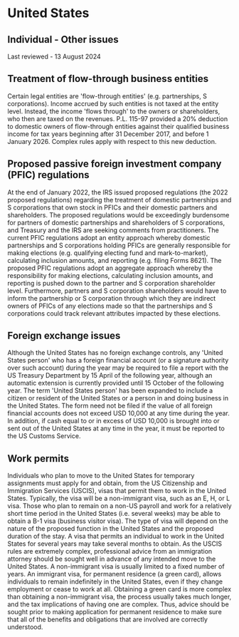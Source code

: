 # United States
## Individual - Other issues
Last reviewed - 13 August 2024
## Treatment of flow-through business entities
Certain legal entities are 'flow-through entities' (e.g. partnerships, S corporations). Income accrued by such entities is not taxed at the entity level. Instead, the income 'flows through' to the owners or shareholders, who then are taxed on the revenues.
P.L. 115-97 provided a 20% deduction to domestic owners of flow-through entities against their qualified business income for tax years beginning after 31 December 2017, and before 1 January 2026. Complex rules apply with respect to this new deduction.
## Proposed passive foreign investment company (PFIC) regulations
At the end of January 2022, the IRS issued proposed regulations (the 2022 proposed regulations) regarding the treatment of domestic partnerships and S corporations that own stock in PFICs and their domestic partners and shareholders. The proposed regulations would be exceedingly burdensome for partners of domestic partnerships and shareholders of S corporations, and Treasury and the IRS are seeking comments from practitioners.
The current PFIC regulations adopt an entity approach whereby domestic partnerships and S corporations holding PFICs are generally responsible for making elections (e.g. qualifying electing fund and mark-to-market), calculating inclusion amounts, and reporting (e.g. filing Forms 8621).
The proposed PFIC regulations adopt an aggregate approach whereby the responsibility for making elections, calculating inclusion amounts, and reporting is pushed down to the partner and S corporation shareholder level. Furthermore, partners and S corporation shareholders would have to inform the partnership or S corporation through which they are indirect owners of PFICs of any elections made so that the partnerships and S corporations could track relevant attributes impacted by these elections.
## Foreign exchange issues
Although the United States has no foreign exchange controls, any 'United States person' who has a foreign financial account (or a signature authority over such account) during the year may be required to file a report with the US Treasury Department by 15 April of the following year, although an automatic extension is currently provided until 15 October of the following year. The term 'United States person' has been expanded to include a citizen or resident of the United States or a person in and doing business in the United States. The form need not be filed if the value of all foreign financial accounts does not exceed USD 10,000 at any time during the year.
In addition, if cash equal to or in excess of USD 10,000 is brought into or sent out of the United States at any time in the year, it must be reported to the US Customs Service.
## Work permits
Individuals who plan to move to the United States for temporary assignments must apply for and obtain, from the US Citizenship and Immigration Services (USCIS), visas that permit them to work in the United States. Typically, the visa will be a non-immigrant visa, such as an E, H, or L visa. Those who plan to remain on a non-US payroll and work for a relatively short time period in the United States (i.e. several weeks) may be able to obtain a B-1 visa (business visitor visa). The type of visa will depend on the nature of the proposed function in the United States and the proposed duration of the stay. A visa that permits an individual to work in the United States for several years may take several months to obtain. As the USCIS rules are extremely complex, professional advice from an immigration attorney should be sought well in advance of any intended move to the United States.
A non-immigrant visa is usually limited to a fixed number of years. An immigrant visa, for permanent residence (a green card), allows individuals to remain indefinitely in the United States, even if they change employment or cease to work at all. Obtaining a green card is more complex than obtaining a non-immigrant visa, the process usually takes much longer, and the tax implications of having one are complex. Thus, advice should be sought prior to making application for permanent residence to make sure that all of the benefits and obligations that are involved are correctly understood.
